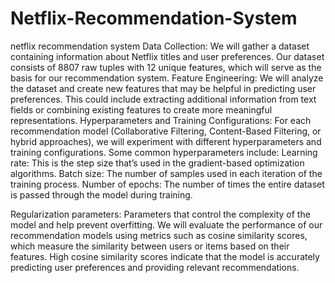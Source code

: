 # Netflix-Recommendation-System
netflix recommendation system
Data Collection: 
We will gather a dataset containing information about Netflix titles and user preferences. Our dataset consists of 8807 raw tuples with 12 unique features, which will serve as the basis for our recommendation system.
Feature Engineering: 
We will analyze the dataset and create new features that may be helpful in predicting user preferences. This could include extracting additional information from text fields or combining existing features to create more meaningful representations.
Hyperparameters and Training Configurations:
For each recommendation model (Collaborative Filtering, Content-Based Filtering, or hybrid approaches), we will experiment with different hyperparameters and training configurations. Some common hyperparameters include:
Learning rate: This is the step size that’s used in the gradient-based optimization algorithms.
Batch size: The number of samples used in each iteration of the training process.
Number of epochs: The number of times the entire dataset is passed through the model during training.


Regularization parameters: 
Parameters that control the complexity of the model and help prevent overfitting.
We will evaluate the performance of our recommendation models using metrics such as cosine similarity scores, which measure the similarity between users or items based on their features. High cosine similarity scores indicate that the model is accurately predicting user preferences and providing relevant recommendations.
